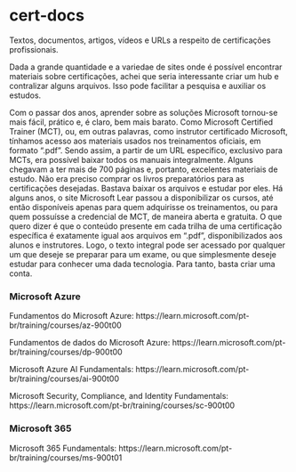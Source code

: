 # cert-docs
Textos, documentos, artigos, vídeos e URLs a respeito de certificações profissionais.

Dada a grande quantidade e a variedae de sites onde é possível encontrar materiais sobre certificações, achei que seria interessante criar um hub e contralizar alguns arquivos. Isso pode facilitar a pesquisa e auxiliar os estudos.

Com o passar dos anos, aprender sobre as soluções Microsoft tornou-se mais fácil, prático e, é claro, bem mais barato. 
Como Microsoft Certified Trainer (MCT), ou, em outras palavras, como instrutor certificado Microsoft, tínhamos acesso aos materiais usados nos treinamentos oficiais, em formato “.pdf”. Sendo assim, a partir de um URL específico, exclusivo para MCTs, era possível baixar todos os manuais integralmente. Alguns chegavam a ter mais de 700 páginas e, portanto, excelentes materiais de estudo. Não era preciso comprar os livros preparatórios para as certificações desejadas. Bastava baixar os arquivos e estudar por eles.
Há alguns anos, o site Microsoft Lear passou a disponibilizar os cursos, até então disponíveis apenas para quem adquirisse os treinamentos, ou para quem possuísse a credencial de MCT, de maneira aberta e gratuita. O que quero dizer é que o conteúdo presente em cada trilha de uma certificação específica é exatamente igual aos arquivos em “.pdf”, disponibilizados aos alunos e instrutores. Logo, o texto integral pode ser acessado por qualquer um que deseje se preparar para um exame, ou que simplesmente deseje estudar para conhecer uma dada tecnologia. Para tanto, basta criar uma conta. 


<h3> Microsoft Azure</h3>
<p>Fundamentos do Microsoft Azure: https://learn.microsoft.com/pt-br/training/courses/az-900t00</p>
<p>Fundamentos de dados do Microsoft Azure: https://learn.microsoft.com/pt-br/training/courses/dp-900t00</p>
<p>Microsoft Azure AI Fundamentals: https://learn.microsoft.com/pt-br/training/courses/ai-900t00</p>
<p>Microsoft Security, Compliance, and Identity Fundamentals: https://learn.microsoft.com/pt-br/training/courses/sc-900t00</p>
<p></p>

<h3>Microsoft 365</h3>
<p>Microsoft 365 Fundamentals: https://learn.microsoft.com/pt-br/training/courses/ms-900t01</p>
